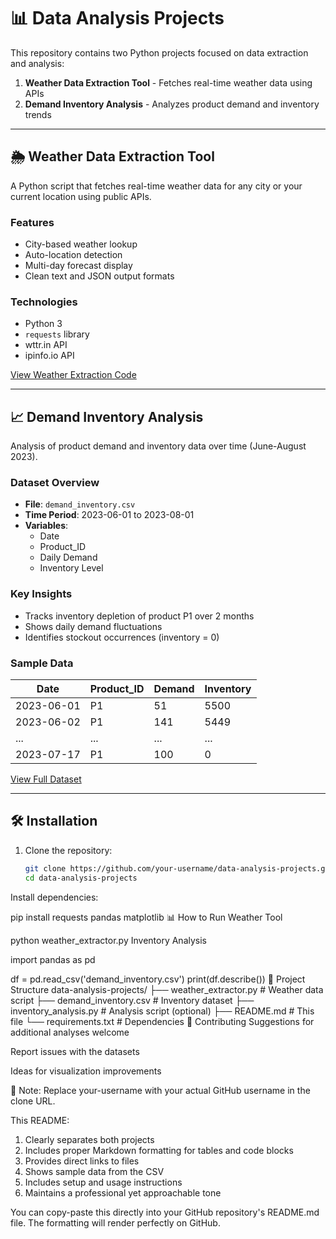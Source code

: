 
# 📊 Data Analysis Projects

This repository contains two Python projects focused on data extraction and analysis:

1. **Weather Data Extraction Tool** - Fetches real-time weather data using APIs
2. **Demand Inventory Analysis** - Analyzes product demand and inventory trends

---

## 🌦️ Weather Data Extraction Tool

A Python script that fetches real-time weather data for any city or your current location using public APIs.

### Features
- City-based weather lookup
- Auto-location detection
- Multi-day forecast display
- Clean text and JSON output formats

### Technologies
- Python 3
- `requests` library
- wttr.in API
- ipinfo.io API

[View Weather Extraction Code](/weather_extractor.py)

---

## 📈 Demand Inventory Analysis

Analysis of product demand and inventory data over time (June-August 2023).

### Dataset Overview
- **File**: `demand_inventory.csv`
- **Time Period**: 2023-06-01 to 2023-08-01
- **Variables**:
  - Date
  - Product_ID
  - Daily Demand
  - Inventory Level

### Key Insights
- Tracks inventory depletion of product P1 over 2 months
- Shows daily demand fluctuations
- Identifies stockout occurrences (inventory = 0)

### Sample Data

| Date       | Product_ID | Demand | Inventory |
|------------|------------|--------|-----------|
| 2023-06-01 | P1         | 51     | 5500      |
| 2023-06-02 | P1         | 141    | 5449      |
| ...        | ...        | ...    | ...       |
| 2023-07-17 | P1         | 100    | 0         |

[View Full Dataset](/demand_inventory.csv)

---

## 🛠️ Installation

1. Clone the repository:
   ```bash
   git clone https://github.com/your-username/data-analysis-projects.git
   cd data-analysis-projects
Install dependencies:


pip install requests pandas matplotlib
📊 How to Run
Weather Tool

python weather_extractor.py
Inventory Analysis

import pandas as pd

df = pd.read_csv('demand_inventory.csv')
print(df.describe())
📂 Project Structure
data-analysis-projects/
├── weather_extractor.py       # Weather data script
├── demand_inventory.csv       # Inventory dataset
├── inventory_analysis.py      # Analysis script (optional)
├── README.md                  # This file
└── requirements.txt           # Dependencies
🤝 Contributing
Suggestions for additional analyses welcome

Report issues with the datasets

Ideas for visualization improvements

📌 Note: Replace your-username with your actual GitHub username in the clone URL.

This README:
1. Clearly separates both projects
2. Includes proper Markdown formatting for tables and code blocks
3. Provides direct links to files
4. Shows sample data from the CSV
5. Includes setup and usage instructions
6. Maintains a professional yet approachable tone

You can copy-paste this directly into your GitHub repository's README.md file. The formatting will render perfectly on GitHub.

